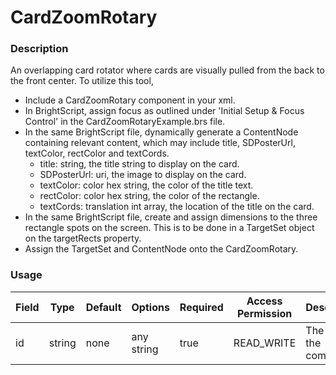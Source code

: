 # CardZoomRotary

### Description
An overlapping card rotator where cards are visually pulled from the back to the front center.
To utilize this tool,
 - Include a CardZoomRotary component in your xml.
 - In BrightScript, assign focus as outlined under 'Initial Setup & Focus Control' in the CardZoomRotaryExample.brs file.
 - In the same BrightScript file, dynamically generate a ContentNode containing relevant content, which may include title, SDPosterUrl, textColor, rectColor and textCords.
    - title: string, the title string to display on the card.
    - SDPosterUrl: uri, the image to display on the card.
    - textColor: color hex string, the color of the title text.
    - rectColor: color hex string, the color of the rectangle.
    - textCords: translation int array, the location of the title on the card.
 - In the same BrightScript file, create and assign dimensions to the three rectangle spots on the screen. This is to be done in a TargetSet object on the targetRects property.
 - Assign the TargetSet and ContentNode onto the CardZoomRotary.

### Usage
| Field | Type | Default | Options | Required | Access Permission | Description |
| ----------- | ----------- | ----------- | ----------- | ----------- | ----------- | ----------- |
| id | string | none | any string | true | READ_WRITE | The id of the component. |